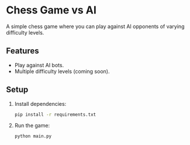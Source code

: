 # Chess Game vs AI

A simple chess game where you can play against AI opponents of varying difficulty levels.

## Features

*   Play against AI bots.
*   Multiple difficulty levels (coming soon).

## Setup

1.  Install dependencies:
    ```bash
    pip install -r requirements.txt
    ```
2.  Run the game:
    ```bash
    python main.py
    ``` 